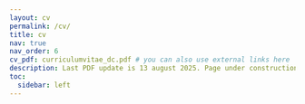 ```yaml
---
layout: cv
permalink: /cv/
title: cv
nav: true
nav_order: 6
cv_pdf: curriculumvitae_dc.pdf # you can also use external links here
description: Last PDF update is 13 august 2025. Page under construction :)
toc:
  sidebar: left
---
```


